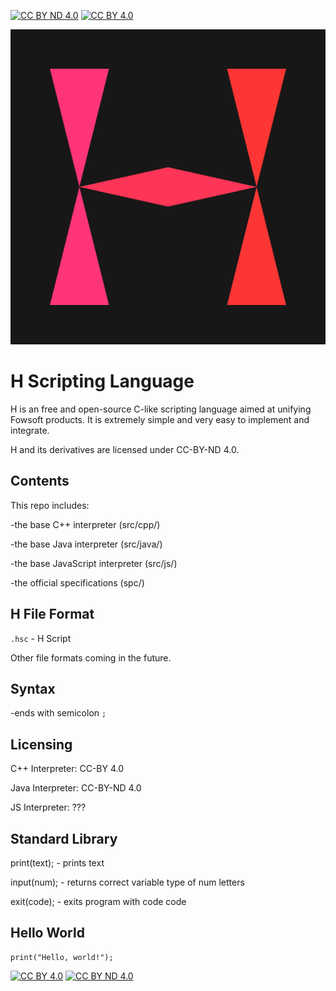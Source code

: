 [![CC BY ND 4.0][cc-by-nd-shield]][cc-by-nd]
[![CC BY 4.0][cc-by-shield]][cc-by]

![H Logo](https://github.com/Fowsoft/H-Scripting-Language/blob/e30d464ef0a83aa12bb17c1ae59e4edd80ba30c8/HLogo.png)
# H Scripting Language

H is an free and open-source C-like scripting language aimed at unifying Fowsoft products.
It is extremely simple and very easy to implement and integrate.

H and its derivatives are licensed under CC-BY-ND 4.0.

## Contents

This repo includes:

-the base C++ interpreter (src/cpp/)

-the base Java interpreter (src/java/)

-the base JavaScript interpreter (src/js/)

-the official specifications (spc/)

## H File Format

`.hsc` - H Script

Other file formats coming in the future.

## Syntax

-ends with semicolon `;`

## Licensing

C++ Interpreter: CC-BY 4.0

Java Interpreter: CC-BY-ND 4.0

JS Interpreter: ???

## Standard Library

print(text); - prints text

input(num); - returns correct variable type of num letters

exit(code); - exits program with code code

## Hello World

```
print("Hello, world!");
```


[![CC BY 4.0][cc-by-image]][cc-by]
[![CC BY ND 4.0][cc-by-nd-image]][cc-by-nd]

[cc-by-nd]: https://creativecommons.org/licenses/by-nd/4.0/
[cc-by-nd-image]: https://i.creativecommons.org/l/by-nd/4.0/88x31.png
[cc-by-nd-shield]: https://img.shields.io/badge/License-CC%20BY%20ND%204.0-lightgrey.svg

[cc-by]: https://creativecommons.org/licenses/by/4.0/
[cc-by-image]: https://i.creativecommons.org/l/by/4.0/88x31.png
[cc-by-shield]: https://img.shields.io/badge/License-CC%20BY%204.0-lightgrey.svg


